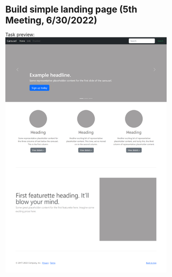 # Build simple landing page (5th Meeting, 6/30/2022)

Task preview:
![page-view](./public/page.png)
